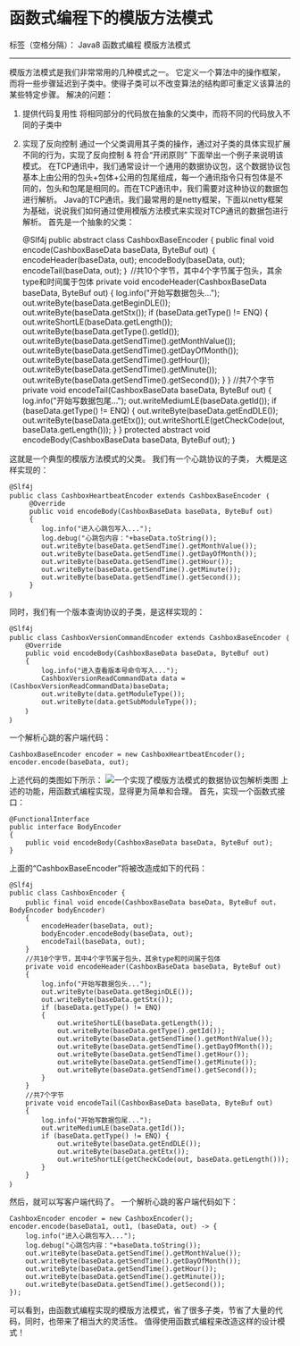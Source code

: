 ﻿# 函数式编程下的模版方法模式

标签（空格分隔）： Java8 函数式编程 模版方法模式

---

模版方法模式是我们非常常用的几种模式之一。
它定义一个算法中的操作框架，而将一些步骤延迟到子类中。使得子类可以不改变算法的结构即可重定义该算法的某些特定步骤。
解决的问题：
 1. 提供代码复用性
 将相同部分的代码放在抽象的父类中，而将不同的代码放入不同的子类中
 2. 实现了反向控制
 通过一个父类调用其子类的操作，通过对子类的具体实现扩展不同的行为，实现了反向控制 & 符合“开闭原则”
下面举出一个例子来说明该模式。
在TCP通讯中，我们通常设计一个通用的数据协议包，这个数据协议包基本上由公用的包头+包体+公用的包尾组成，每一个通讯指令只有包体是不同的，包头和包尾是相同的。而在TCP通讯中，我们需要对这种协议的数据包进行解析。
Java的TCP通讯，我们最常用的是netty框架，下面以netty框架为基础，说说我们如何通过使用模版方法模式来实现对TCP通讯的数据包进行解析。
首先是一个抽象的父类：

    @Slf4j
    public abstract class CashboxBaseEncoder {
        public final void encode(CashboxBaseData baseData, ByteBuf out)
        ｛
            encodeHeader(baseData, out);
            encodeBody(baseData, out);
            encodeTail(baseData, out);
        ｝
        //共10个字节，其中4个字节属于包头，其余type和时间属于包体
        private void encodeHeader(CashboxBaseData baseData, ByteBuf out)
        {
            log.info("开始写数据包头...");
            out.writeByte(baseData.getBeginDLE());
            out.writeByte(baseData.getStx());
            if (baseData.getType() != ENQ)
            {
                out.writeShortLE(baseData.getLength());
                out.writeByte(baseData.getType().getId());
                out.writeByte(baseData.getSendTime().getMonthValue());
                out.writeByte(baseData.getSendTime().getDayOfMonth());
                out.writeByte(baseData.getSendTime().getHour());
                out.writeByte(baseData.getSendTime().getMinute());
                out.writeByte(baseData.getSendTime().getSecond());
            }
        }
        //共7个字节
        private void encodeTail(CashboxBaseData baseData, ByteBuf out)
        {
            log.info("开始写数据包尾...");
            out.writeMediumLE(baseData.getId());
            if (baseData.getType() != ENQ) {
                out.writeByte(baseData.getEndDLE());
                out.writeByte(baseData.getEtx());
                out.writeShortLE(getCheckCode(out, baseData.getLength()));
            }
        }
        protected abstract void encodeBody(CashboxBaseData baseData, ByteBuf out);
    ｝

这就是一个典型的模版方法模式的父类。
我们有一个心跳协议的子类， 大概是这样实现的：

    @Slf4j
    public class CashboxHeartbeatEncoder extends CashboxBaseEncoder ｛
         @Override
         public void encodeBody(CashboxBaseData baseData, ByteBuf out)
         {
            log.info("进入心跳包写入...");
            log.debug("心跳包内容："+baseData.toString());
            out.writeByte(baseData.getSendTime().getMonthValue());
            out.writeByte(baseData.getSendTime().getDayOfMonth());
            out.writeByte(baseData.getSendTime().getHour());
            out.writeByte(baseData.getSendTime().getMinute());
            out.writeByte(baseData.getSendTime().getSecond());
         }
    ｝

同时，我们有一个版本查询协议的子类，是这样实现的：

    @Slf4j
    public class CashboxVersionCommandEncoder extends CashboxBaseEncoder ｛
        @Override
        public void encodeBody(CashboxBaseData baseData, ByteBuf out)
        {
            log.info("进入查看版本号命令写入...");
            CashboxVersionReadCommandData data = (CashboxVersionReadCommandData)baseData;
            out.writeByte(data.getModuleType());
            out.writeByte(data.getSubModuleType());
        ｝
    ｝

一个解析心跳的客户端代码：

    CashboxBaseEncoder encoder = new CashboxHeartbeatEncoder();
    encoder.encode(baseData, out);
    
上述代码的类图如下所示：
![一个实现了模版方法模式的数据协议包解析类图][1]
上述的功能，用函数式编程实现，显得更为简单和合理。
首先，实现一个函数式接口：

    @FunctionalInterface
    public interface BodyEncoder
    {
        public void encodeBody(CashboxBaseData baseData, ByteBuf out);
    }

上面的“CashboxBaseEncoder”将被改造成如下的代码：

    @Slf4j
    public class CashboxEncoder {
        public final void encode(CashboxBaseData baseData, ByteBuf out， BodyEncoder bodyEncoder)
        {
            encodeHeader(baseData, out);
            bodyEncoder.encodeBody(baseData, out);
            encodeTail(baseData, out);
        }
        //共10个字节，其中4个字节属于包头，其余type和时间属于包体
        private void encodeHeader(CashboxBaseData baseData, ByteBuf out)
        {
            log.info("开始写数据包头...");
            out.writeByte(baseData.getBeginDLE());
            out.writeByte(baseData.getStx());
            if (baseData.getType() != ENQ)
            {
                out.writeShortLE(baseData.getLength());
                out.writeByte(baseData.getType().getId());
                out.writeByte(baseData.getSendTime().getMonthValue());
                out.writeByte(baseData.getSendTime().getDayOfMonth());
                out.writeByte(baseData.getSendTime().getHour());
                out.writeByte(baseData.getSendTime().getMinute());
                out.writeByte(baseData.getSendTime().getSecond());
            }
        }
        //共7个字节
        private void encodeTail(CashboxBaseData baseData, ByteBuf out)
        {
            log.info("开始写数据包尾...");
            out.writeMediumLE(baseData.getId());
            if (baseData.getType() != ENQ) {
                out.writeByte(baseData.getEndDLE());
                out.writeByte(baseData.getEtx());
                out.writeShortLE(getCheckCode(out, baseData.getLength()));
            }
        }
    ｝

然后，就可以写客户端代码了。
一个解析心跳的客户端代码如下：

    CashboxEncoder encoder = new CashboxEncoder();
    encoder.encode(baseData1, out1, (baseData, out) -> {
        log.info("进入心跳包写入...");
        log.debug("心跳包内容："+baseData.toString());
        out.writeByte(baseData.getSendTime().getMonthValue());
        out.writeByte(baseData.getSendTime().getDayOfMonth());
        out.writeByte(baseData.getSendTime().getHour());
        out.writeByte(baseData.getSendTime().getMinute());
        out.writeByte(baseData.getSendTime().getSecond());
    });

可以看到，由函数式编程实现的模版方法模式，省了很多子类，节省了大量的代码，同时，也带来了相当大的灵活性。
值得使用函数式编程来改造这样的设计模式！


  [1]: https://thumbnail0.baidupcs.com/thumbnail/3b1223bf6b3236e8b454e08e58bb57c4?fid=2048635255-250528-91210563668197&time=1520838000&rt=sh&sign=FDTAER-DCb740ccc5511e5e8fedcff06b081203-4BamDtkB61GtTP1fwrgmRAwC8ec=&expires=8h&chkv=0&chkbd=0&chkpc=&dp-logid=1638165112128014097&dp-callid=0&size=c710_u400&quality=100&vuk=-&ft=video